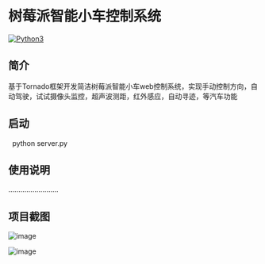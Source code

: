 # 树莓派智能小车控制系统

[![Python3](https://img.shields.io/badge/python-3.6-green.svg?style=plastic)](https://www.python.org/)


## 简介
基于Tornado框架开发简洁树莓派智能小车web控制系统，实现手动控制方向，自动驾驶，试试摄像头监控，超声波测距，红外感应，自动寻迹，等汽车功能

## 启动
  
  python server.py
  
## 使用说明
  .........................
  
## 项目截图
 ![image](https://github.com/xiaojie0202/Raspberry_car/blob/master/png/car1.png)

 ![image](https://github.com/xiaojie0202/Raspberry_car/blob/master/png/car2.jpg)
